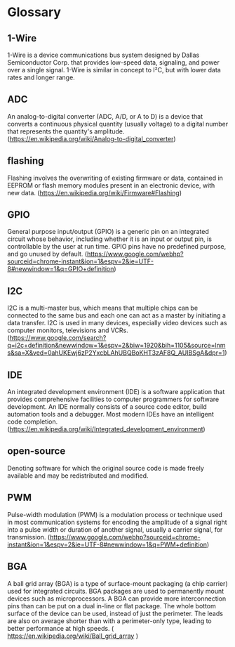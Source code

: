 # Glossary

## 1-Wire

1-Wire is a device communications bus system designed by Dallas Semiconductor Corp. that provides low-speed data, signaling, and power over a single signal. 1-Wire is similar in concept to I²C, but with lower data rates and longer range.

## ADC

An analog-to-digital converter (ADC, A/D, or A to D) is a device that converts a continuous physical quantity (usually voltage) to a digital number that represents the quantity's amplitude. (https://en.wikipedia.org/wiki/Analog-to-digital_converter)

## flashing

Flashing involves the overwriting of existing firmware or data, contained in EEPROM or flash memory modules present in an electronic device, with new data. (https://en.wikipedia.org/wiki/Firmware#Flashing)

## GPIO

General purpose input/output (GPIO) is a generic pin on an integrated circuit whose behavior, including whether it is an input or output pin, is controllable by the user at run time. GPIO pins have no predefined purpose, and go unused by default. (https://www.google.com/webhp?sourceid=chrome-instant&ion=1&espv=2&ie=UTF-8#newwindow=1&q=GPIO+definition)

## I2C

I2C is a multi-master bus, which means that multiple chips can be connected to the same bus and each one can act as a master by initiating a data transfer. I2C is used in many devices, especially video devices such as computer monitors, televisions and VCRs. (https://www.google.com/search?q=i2c+definition&newwindow=1&espv=2&biw=1920&bih=1105&source=lnms&sa=X&ved=0ahUKEwj6zP2YxcbLAhUBQBoKHT3zAF8Q_AUIBSgA&dpr=1)

## IDE

An integrated development environment (IDE) is a software application that provides comprehensive facilities to computer programmers for software development. An IDE normally consists of a source code editor, build automation tools and a debugger. Most modern IDEs have an intelligent code completion. (https://en.wikipedia.org/wiki/Integrated_development_environment)

## open-source

Denoting software for which the original source code is made freely available and may be redistributed and modified.

## PWM

Pulse-width modulation (PWM) is a modulation process or technique used in most communication systems for encoding the amplitude of a signal right into a pulse width or duration of another signal, usually a carrier signal, for transmission. (https://www.google.com/webhp?sourceid=chrome-instant&ion=1&espv=2&ie=UTF-8#newwindow=1&q=PWM+definition)

## BGA

A ball grid array (BGA) is a type of surface-mount packaging (a chip carrier) used for integrated circuits. BGA packages are used to permanently mount devices such as microprocessors. A BGA can provide more interconnection pins than can be put on a dual in-line or flat package. The whole bottom surface of the device can be used, instead of just the perimeter. The leads are also on average shorter than with a perimeter-only type, leading to better performance at high speeds. ( https://en.wikipedia.org/wiki/Ball_grid_array )